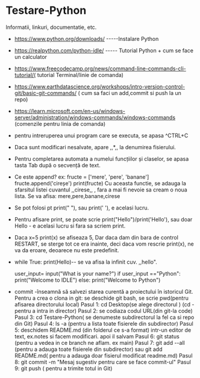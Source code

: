 # Testare-Python
Informatii, linkuri, documentatie, etc.


- https://www.python.org/downloads/ -----Instalare Python

- https://realpython.com/python-idle/  ----- Tutorial Python + cum se face un calculator 

- https://www.freecodecamp.org/news/command-line-commands-cli-tutorial/( tutorial Terminal/linie de comanda)
- https://www.earthdatascience.org/workshops/intro-version-control-git/basic-git-commands/  ( cum sa faci un add,commit si push la un repo)
- https://learn.microsoft.com/en-us/windows-server/administration/windows-commands/windows-commands   (comenzile pentru linia de comanda)

- pentru intreruperea unui program care se executa, se apasa ^CTRL+C

- Daca sunt modificari nesalvate, apare ,,*,, la denumirea fisierului.

- Pentru completarea automata a numelui funcțiilor și claselor, se apasa tasta Tab după o secvență de text.

- Ce este append? ex: 
fructe = ['mere', 'pere', 'banane']
fructe.append('cireșe')
print(fructe)
Cu aceasta functie, se adauga la sfarsitul listei cuvantul ,,cirese,, , fara a mai fi nevoie sa cream o noua lista.
Se va afisa: mere,pere,banane,cirese

- Se pot folosi pt print(" "), sau print(' '), e acelasi lucru.

- Pentru afisare print, se poate scrie print("Hello")/print('Hello'), sau doar Hello - e acelasi lucru si fara sa scriem print.

- Daca x=5
print(x)
se afiseaza 5, Dar daca dam din bara de control RESTART, se sterge tot ce era inainte, deci daca vom rescrie print(x), ne va da eroare, deoarece nu este predefinit.

- while True:
    print(Hello)-- se va afisa la infinit cuv. ,,hello".

    user_input= input("What is your name?")
    if user_input =="Python":
  print("Welcome to IDLE")
    else:
    print("Welcome to Python")


- commit -înseamnă să salvezi starea curentă a proiectului  în istoricul Git. 
Pentru a crea o clona in git: se deschide git bash, se scrie pwd(pentru afisarea directorului local)
    Pasul 1: cd Desktop(se alege directorul ) (cd -pentru a intra in director)
    Pasul 2: se codiaza codul URL(din git-la code)
    Pasul 3: cd Testare-Python( se denumeste subdirectorul la fel ca si repo din Git)
    Pasul 4: ls -a (pentru a lista toate fisierele din subdirector)
    Pasul 5: deschidem README.md (din folderul ce s-a format) intr-un editor de text, ex.notes si facem modificari. apoi il salvam
    Pasul 6: git status (pentru a vedea in ce branch ne aflam. ex main)
    Pasul 7: git add --all (pentru a adauga toate fisierele din subdirector)
             sau git add README.md( pentru a adauga doar fisierul modificat readme.md)
    Pasul 8: git commit -m "Mesaj sugestiv pentru care se face commit-ul"
    Pasul 9: git push ( pentru a trimite totul in Git)



